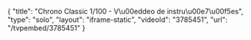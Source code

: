 {
    "title": "Chrono Classic 1\/100 -  V\u00eddeo de instru\u00e7\u00f5es",
    "type": "solo",
    "layout": "iframe-static",
    "videoId": "3785451",
    "url": "\/tvpembed\/3785451"
}